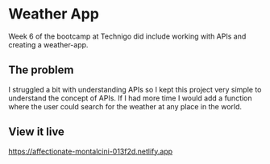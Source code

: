 # Weather App

Week 6 of the bootcamp at Technigo did include working with APIs and creating a weather-app.

## The problem

I struggled a bit with understanding APIs so I kept this project very simple to understand the concept of APIs. If I had more time I would add a function where the user could search for the weather at any place in the world. 

## View it live

https://affectionate-montalcini-013f2d.netlify.app
